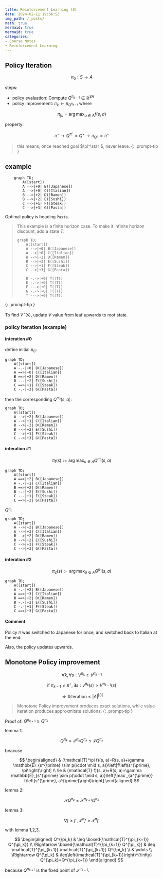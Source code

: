 ```yaml
---
title: Reinforcement Learning (8)
date: 2024-02-11 19:56:53
img_path: /_posts/
math: true
mermaid: true
mermaid: true
categories:
- Course Notes
- Reinforcement Learning
---
```


## Policy Iteration

$$
\pi_0: S \to A
$$

steps:

- policy evaluation: Compute $Q^{\pi_{k-1}}\in \mathbb{R}^{SA}$
- policy improvement: $\pi_k \leftarrow \pi_{Q^{\pi_{k-1}}}$ where

$$
\pi_{f{s}} = \arg\max_{a \in A} f(s,a)
$$

property:

$$
\pi^\star \to Q^{\pi^\star }=Q^\star \to \pi_{Q^\star } =\pi^\star 
$$

> this means, once reached goal $\pi^\star $, never leave.
{: .prompt-tip }

## example

```mermaid
    graph TD;
        A([start])
        A -->|+0| B([Japanese])
        A -->|+0| C([Italian])
        B -->|+2| D([Ramen])
        B -->|+2| E([Sushi])
        C -->|+1| F([Steak])
        C -->|+3| G([Pasta])
```

Optimal policy is heading `Pasta`.

> This example is a finite horizon case.
> To make it infinite horizon discount, add a state $T$:
>
> ```mermaid
> graph TD;
>     A([start])
>     A -->|+0| B([Japanese])
>     A -->|+0| C([Italian])
>     B -->|+2| D([Ramen])
>     B -->|+2| E([Sushi])
>     C -->|+1| F([Steak])
>     C -->|+3| G([Pasta])
> 
>     D -.->|+0| T((T))
>     E -.->|+0| T((T))
>     F -.->|+0| T((T))
>     G -.->|+0| T((T))
>     T --->|+0| T((T))
> ```
>
{: .prompt-tip }

To find $V^\star (s)$, update $V$ value from leaf upwards to root state.

### policy iteration (example)

#### interation #0

define initial $\pi_0$:

```mermaid
graph TD;
    A([start])
    A -.-|+0| B([Japanese])
    A ==>|+0| C([Italian])
    B ==>|+2| D([Ramen])
    B -.-|+2| E([Sushi])
    C ==>|+1| F([Steak])
    C -.-|+3| G([Pasta])
```

then the corresponding $Q^{\pi_0} (s, a)$:

```mermaid
graph TD;
    A([start])
    A -->|+2| B([Japanese])
    A -->|+1| C([Italian])
    B -->|+2| D([Ramen])
    B -->|+2| E([Sushi])
    C -->|+1| F([Steak])
    C -->|+3| G([Pasta])
```

#### interation #1

$$
\pi_1(s) := \arg\max_{a\in A} Q^{\pi_0} (s, a)
$$

```mermaid
graph TD;
    A([start])
    A ==>|+2| B([Japanese])
    A -.-|+1| C([Italian])
    B ==>|+2| D([Ramen])
    B -.-|+2| E([Sushi])
    C -.-|+1| F([Steak])
    C ==>|+3| G([Pasta])
```

$Q^{\pi_i}$:

```mermaid
graph TD;
    A([start])
    A -->|+2| B([Japanese])
    A -->|+3| C([Italian])
    B -->|+2| D([Ramen])
    B -->|+2| E([Sushi])
    C -->|+1| F([Steak])
    C -->|+3| G([Pasta])
```

#### interation #2

$$
\pi_2(s) := \arg\max_{a\in A} Q^{\pi_1} (s, a)
$$

```mermaid
graph TD;
    A([start])
    A -.-|+2| B([Japanese])
    A ==>|+3| C([Italian])
    B ==>|+2| D([Ramen])
    B -.-|+2| E([Sushi])
    C -.-|+1| F([Steak])
    C ==>|+3| G([Pasta])
```

#### Comment

Policy $\pi$ was switched to Japanese for once, and switched back to Italian at the end.

Also, the policy updates upwards.

## Monotone Policy improvement

$$
\forall k,\forall s: V^{\pi_k}\geq V^{\pi_{k-1}}
$$

$$
\text { if } \pi_{k-1} \neq \pi^\star , \exists s: v^{\pi_k}(s)>V^{\pi_{k-1}}(s)
$$

$$
\Rightarrow \text{\#iteration} \le |A|^{|S|}
$$

>  Monotone Policy improvement produces exact solutions, while value iteration produces approxmitate solutions,
{: .prompt-tip }

Proof of: $Q^{\pi_{k+1}} \ge Q^{\pi_k}$

lemma 1:

$$
Q^{\pi_k}=\mathcal{T}^{\pi_k} Q^{\pi_k} \leq \mathcal{T} Q^{\pi_k}
$$

beacuse

$$
\begin{aligned}
& (\mathcal{T}^\pi f)(s, a)=R(s, a)+\gamma \mathbb{E}_{s^{\prime} \sim p(\cdot \mid s, a)}\left[f\left(s^{\prime}, \pi\right)\right] \\ \le
& (\mathcal{T} f)(s, a)=R(s, a)+\gamma \mathbb{E}_{s^{\prime} \sim  p(\cdot \mid s, a)}\left[\max _{a^{\prime}} f\left(s^{\prime}, a^{\prime}\right)\right]
\end{aligned}
$$

lemma 2:

$$
\mathcal{T} Q^{\pi_k}=\mathcal{T}^{\pi_{k+1}} Q^{\pi_k}
$$

lemma 3:

$$
\forall f \ge f', \; \mathcal{T}^\pi f \ge \mathcal{T}^\pi f'
$$

with lemma 1,2,3,

$$
\begin{aligned}
Q^{\pi_k} & \leq \boxed{\mathcal{T}^{\pi_{k+1}} Q^{\pi_k}} \\
\Rightarrow  \boxed{\mathcal{T}^{\pi_{k+1}} Q^{\pi_k}} & \leq \mathcal{T}^{\pi_{k+1}} \mathcal{T}^{\pi_{k+1}} Q^{\pi_k} \\
& \vdots \\
\Rightarrow  Q^{\pi_k} & \leq\left(\mathcal{T}^{\pi_{k+1}}\right)^{\infty} Q^{\pi_k}=Q^{\pi_{k+1}}
\end{aligned}
$$

because $Q^{\pi_{k+1}}$ is the fixed point of $\mathcal{T}^{\pi_{k+1}}$.
